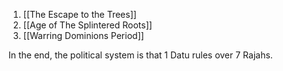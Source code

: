 1. [[The Escape to the Trees]]
2. [[Age of The Splintered Roots]]
3. [[Warring Dominions Period]]



In the end, the political system is that 1 Datu rules over 7 Rajahs. 